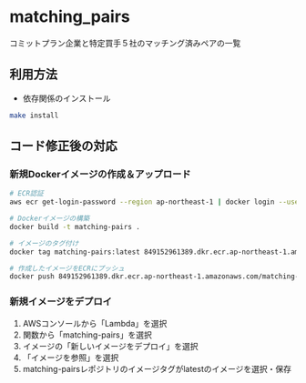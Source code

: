 # matching_pairs
コミットプラン企業と特定買手５社のマッチング済みペアの一覧

## 利用方法
- 依存関係のインストール
```bash
make install
```

## コード修正後の対応
### 新規Dockerイメージの作成＆アップロード
```bash
# ECR認証
aws ecr get-login-password --region ap-northeast-1 | docker login --username AWS --password-stdin 849152961389.dkr.ecr.ap-northeast-1.amazonaws.com

# Dockerイメージの構築
docker build -t matching-pairs .

# イメージのタグ付け
docker tag matching-pairs:latest 849152961389.dkr.ecr.ap-northeast-1.amazonaws.com/matching-pairs:latest

# 作成したイメージをECRにプッシュ
docker push 849152961389.dkr.ecr.ap-northeast-1.amazonaws.com/matching-pairs:latest
```

### 新規イメージをデプロイ
1. AWSコンソールから「Lambda」を選択
2. 関数から「matching-pairs」を選択
3. イメージの「新しいイメージをデプロイ」を選択
4. 「イメージを参照」を選択
5. matching-pairsレポジトリのイメージタグがlatestのイメージを選択・保存
